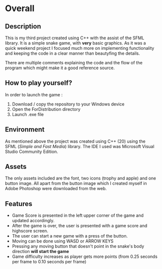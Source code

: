 # Overall
## Description
This is my third project created using C++ with the assist of the SFML library.
It is a simple snake game, with **very** basic graphics. As it was a quick weekend project I focused much more on implementing functionality and keeping the code in a clear manner than beautyfing the details.

There are multiple comments explaining the code and the flow of the program which might make it a good reference source.
## How to play yourself?
In order to launch the game :
1. Download / copy the repository to your Windows device
2. Open the ForDistribution directory
3. Launch .exe file
## Environment
As mentioned above the project was created using C++ (20) using the SFML (*Simple and Fast Media*) library. The IDE I used was Microsoft Visual Studio Community Edition.
## Assets
The only assets included are the font, two icons (trophy and apple) and one button image.
All apart from the button image which I created myself in Adobe Photoshop were downloaded from the web.
## Features
- Game Score is presented in the left upper corner of the game and updated accordingly.
- After the game is over, the user is presented with a game score and highscore screen.
- The user can start a new game with a press of the button.
- Moving can be done using WASD or ARROW KEYS
- Pressing any moving button that doesn't point in the snake's body direction **will start the game**
- Game difficulty increases as player gets more points (from 0.25 seconds per frame to 0.10 seconds per frame)



